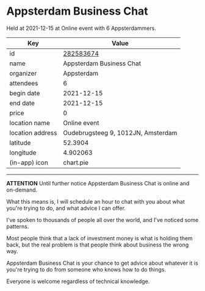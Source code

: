 # Appsterdam Business Chat
Held at 2021-12-15 at Online event with 6 Appsterdammers.
        
|Key|Value
|---|---|
|id|[282583674](https://www.meetup.com/appsterdam/events/282583674/)|
|name|Appsterdam Business Chat|
|organizer|Appsterdam|
|attendees|6|
|begin date|2021-12-15|
|end date|2021-12-15|
|price|0|
|location name|Online event|
|location address|Oudebrugsteeg 9, 1012JN, Amsterdam|
|latitude|52.3904|
|longitude|4.902063|
|(in-app) icon|chart.pie|

---

**ATTENTION** Until further notice Appsterdam Business Chat is online and on-demand.

What this means is, I will schedule an hour to chat with you about what you're trying to do, and what advice I can offer.

I've spoken to thousands of people all over the world, and I've noticed some patterns.

Most people think that a lack of investment money is what is holding them back, but the real problem is that people think about business the wrong way.

Appsterdam Business Chat is your chance to get advice about whatever it is you're trying to do from someone who knows how to do things.

Everyone is welcome regardless of technical knowledge.



